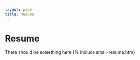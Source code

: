 ```yaml
---
layout: page
title: Resume
---
```

# Resume
There should be something here
{% include small-resume.htm}
